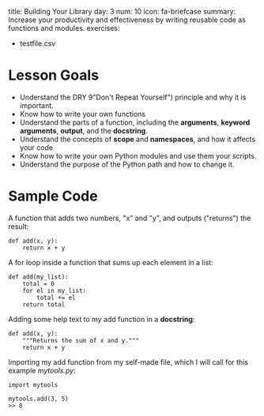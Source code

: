 title: Building Your Library
day: 3
num: 10
icon: fa-briefcase
summary: Increase your productivity and effectiveness by writing reusable code as functions and modules.
exercises:
  - testfile.csv

# Lesson Goals

  - Understand the DRY 9"Don't Repeat Yourself") principle and why it is important.
  - Know how to write your own functions
  - Understand the parts of a function, including the **arguments**, **keyword arguments**, **output**, and the **docstring**.
  - Understand the concepts of **scope** and **namespaces**, and how it affects your code
  - Know how to write your own Python modules and use them your scripts.
  - Understand the purpose of the Python path and how to change it.


# Sample Code

A function that adds two numbers, "x" and "y", and outputs ("returns") the result:

    def add(x, y):
        return x + y

A for loop inside a function that sums up each element in a list:

    def add(my_list):
        total = 0
        for el in my_list:
            total += el
        return total

Adding some help text to my add function in a **docstring**:

    def add(x, y):
        """Returns the sum of x and y."""
        return x + y

Importing my add function from my self-made file, which I will call for this example *mytools.py*:

    import mytools

    mytools.add(3, 5)
    >> 8
